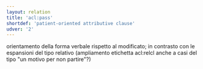 ```yaml
---
layout: relation
title: 'acl:pass'
shortdef: 'patient-oriented attributive clause'
udver: '2'
---
```


orientamento della forma verbale rispetto al modificato; in contrasto con le espansioni del tipo relativo (ampliamento etichetta acl:relcl anche a casi del tipo "un motivo per non partire"?)
<!-- Interlanguage links updated So kvě 14 19:02:48 CEST 2022 -->
